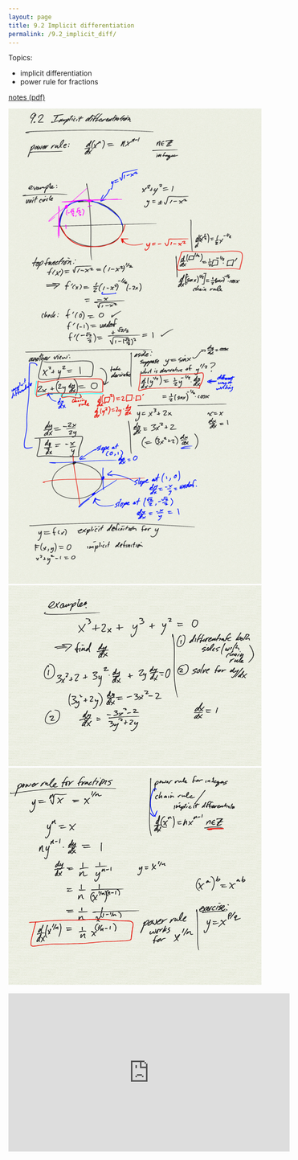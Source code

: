 ```yaml
---
layout: page
title: 9.2 Implicit differentiation
permalink: /9.2_implicit_diff/
---
```


Topics: 

- implicit differentiation
- power rule for fractions

[notes (pdf)](PCHA_9.2_ImplicitDiff.pdf)

![](0.png)
![](1.png)
![](2.png)

<iframe width="560" height="315" src="https://www.youtube.com/embed/vGgcu3pp_fQ" title="YouTube video player" frameborder="0" allow="accelerometer; autoplay; clipboard-write; encrypted-media; gyroscope; picture-in-picture" allowfullscreen></iframe>
